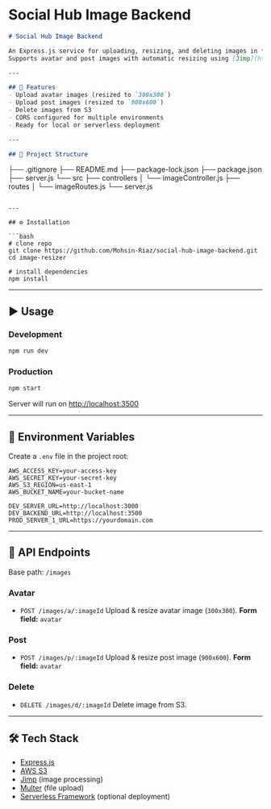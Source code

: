 # Social Hub Image Backend

```markdown
# Social Hub Image Backend

An Express.js service for uploading, resizing, and deleting images in **AWS S3**.  
Supports avatar and post images with automatic resizing using [Jimp](https://www.npmjs.com/package/jimp-compact).

---

## 🚀 Features
- Upload avatar images (resized to `300x300`)
- Upload post images (resized to `900x600`)
- Delete images from S3
- CORS configured for multiple environments
- Ready for local or serverless deployment

---

## 📂 Project Structure
```

├── .gitignore
├── README.md
├── package-lock.json
├── package.json
├── server.js
└── src
├── controllers
│ └── imageController.js
├── routes
│ └── imageRoutes.js
└── server.js

````

---

## ⚙️ Installation

```bash
# clone repo
git clone https://github.com/Mohsin-Riaz/social-hub-image-backend.git
cd image-resizer

# install dependencies
npm install
````

---

## ▶️ Usage

### Development

```bash
npm run dev
```

### Production

```bash
npm start
```

Server will run on [http://localhost:3500](http://localhost:3500)

---

## 🔑 Environment Variables

Create a `.env` file in the project root:

```env
AWS_ACCESS_KEY=your-access-key
AWS_SECRET_KEY=your-secret-key
AWS_S3_REGION=us-east-1
AWS_BUCKET_NAME=your-bucket-name

DEV_SERVER_URL=http://localhost:3000
DEV_BACKEND_URL=http://localhost:3500
PROD_SERVER_1_URL=https://yourdomain.com
```

---

## 📡 API Endpoints

Base path: `/images`

### **Avatar**

* `POST /images/a/:imageId`
  Upload & resize avatar image (`300x300`).
  **Form field:** `avatar`

### **Post**

* `POST /images/p/:imageId`
  Upload & resize post image (`900x600`).
  **Form field:** `avatar`

### **Delete**

* `DELETE /images/d/:imageId`
  Delete image from S3.

---

## 🛠 Tech Stack

* [Express.js](https://expressjs.com/)
* [AWS S3](https://aws.amazon.com/s3/)
* [Jimp](https://www.npmjs.com/package/jimp-compact) (image processing)
* [Multer](https://www.npmjs.com/package/multer) (file upload)
* [Serverless Framework](https://www.serverless.com/) (optional deployment)
